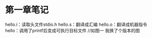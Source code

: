 # 第一章笔记

  hello.i：读取头文件stdio.h
  hello.s：翻译成汇编
  hello.o：翻译成机器指令
  hello：调用了printf后变成可执行目标文件
  //如图一 我换了个版本的图
